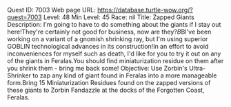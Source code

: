 Quest ID: 7003
Web page URL: https://database.turtle-wow.org/?quest=7003
Level: 48
Min Level: 45
Race: nil
Title: Zapped Giants
Description: I'm going to have to do something about the giants if I stay out here!They're certainly not good for business, now are they?$B$BI've been working on a variant of a gnomish shrinking ray, but I'm using superior GOBLIN technological advances in its construction!In an effort to avoid inconveniences for myself such as death, I'd like for you to try it out on any of the giants in Feralas.You should find miniaturization residue on them after you shrink them - bring me back some!
Objective: Use Zorbin's Ultra-Shrinker to zap any kind of giant found in Feralas into a more manageable form.Bring 15 Miniaturization Residues found on the zapped versions of these giants to Zorbin Fandazzle at the docks of the Forgotten Coast, Feralas.
